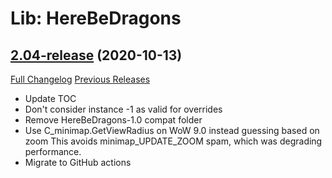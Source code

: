 # Lib: HereBeDragons

## [2.04-release](https://github.com/Nevcairiel/HereBeDragons/tree/2.04-release) (2020-10-13)

[Full Changelog](https://github.com/Nevcairiel/HereBeDragons/compare/2.03-release...2.04-release) [Previous Releases](https://github.com/Nevcairiel/HereBeDragons/releases)

- Update TOC
- Don't consider instance -1 as valid for overrides
- Remove HereBeDragons-1.0 compat folder
- Use C_minimap.GetViewRadius on WoW 9.0 instead guessing based on zoom
  This avoids minimap_UPDATE_ZOOM spam, which was degrading performance.
- Migrate to GitHub actions
